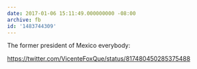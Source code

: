 ```yaml
---
date: 2017-01-06 15:11:49.000000000 -08:00
archive: fb
id: '1483744309'
---
```


The former president of Mexico everybody: 

https://twitter.com/VicenteFoxQue/status/817480450285375488
